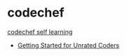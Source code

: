 # codechef
[codechef self learning](https://www.codechef.com/selflearning)  

- [Getting Started for Unrated Coders](https://www.codechef.com/LP0TO100/)
